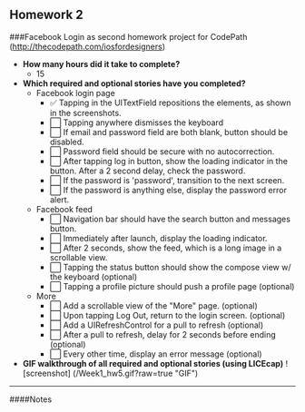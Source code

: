 Homework 2
---

###Facebook Login as second homework project for CodePath (http://thecodepath.com/iosfordesigners)

* **How many hours did it take to complete?**
  * 15
* **Which required and optional stories have you completed?**
  * Facebook login page
    * :white_check_mark: Tapping in the UITextField repositions the elements, as shown in the screenshots.
    * :white_large_square: Tapping anywhere dismisses the keyboard
    * :white_large_square: If email and password field are both blank, button should be disabled.
    * :white_large_square: Password field should be secure with no autocorrection.
    * :white_large_square: After tapping log in button, show the loading indicator in the button. After a 2 second delay, check the password.
    * :white_large_square: If the password is 'password', transition to the next screen.
    * :white_large_square: If the password is anything else, display the password error alert.
  * Facebook feed
    * :white_large_square: Navigation bar should have the search button and messages button.
    * :white_large_square: Immediately after launch, display the loading indicator.
    * :white_large_square: After 2 seconds, show the feed, which is a long image in a scrollable view.
    * :white_large_square: Tapping the status button should show the compose view w/ the keyboard (optional)
    * :white_large_square: Tapping a profile picture should push a profile page (optional)
  * More
    * :white_large_square: Add a scrollable view of the "More" page. (optional)
    * :white_large_square: Upon tapping Log Out, return to the login screen. (optional)
    * :white_large_square: Add a UIRefreshControl for a pull to refresh (optional)
    * :white_large_square: After a pull to refresh, delay for 2 seconds before ending (optional)
    * :white_large_square: Every other time, display an error message (optional)
* **GIF walkthrough of all required and optional stories (using LICEcap)**
 ![screenshot] (/Week1_hw5.gif?raw=true "GIF")

---

####Notes
